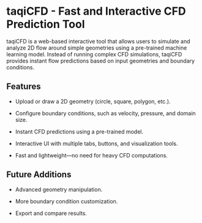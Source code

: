 # taqiCFD - Fast and Interactive CFD Prediction Tool

taqiCFD is a web-based interactive tool that allows users to simulate and analyze 2D flow around simple geometries using a pre-trained machine learning model. Instead of running complex CFD simulations, taqiCFD provides instant flow predictions based on input geometries and boundary conditions.

## Features

- Upload or draw a 2D geometry (circle, square, polygon, etc.).

- Configure boundary conditions, such as velocity, pressure, and domain size.

- Instant CFD predictions using a pre-trained model.

- Interactive UI with multiple tabs, buttons, and visualization tools.

- Fast and lightweight—no need for heavy CFD computations.

## Future Additions

- Advanced geometry manipulation.

- More boundary condition customization.

- Export and compare results.